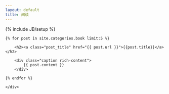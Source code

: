 ```yaml
---
layout: default
title: 阅读 
---
```

{% include JB/setup %}

<div id="content">
    <div class="text-post posts">

	{% for post in site.categories.book limit:5 %}

		<h2><a class="post_title" href="{{ post.url }}">{{post.title}}</a></h2>

		<div class="caption rich-content">
			{{ post.content }}
		</div>

	{% endfor %}

    </div>
</div>
